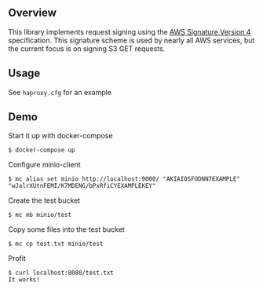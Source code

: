 ## Overview

This library implements request signing using the [AWS Signature
Version 4][aws4] specification. This signature scheme is used by nearly all AWS
services, but the current focus is on signing S3 GET requests.

[aws4]: http://docs.aws.amazon.com/general/latest/gr/signature-version-4.html

## Usage

See ```haproxy.cfg``` for an example

## Demo

Start it up with docker-compose
```
$ docker-compose up
```

Configure minio-client
```
$ mc alias set minio http://localhost:9000/ "AKIAIOSFODNN7EXAMPLE" "wJalrXUtnFEMI/K7MDENG/bPxRfiCYEXAMPLEKEY"
```

Create the test bucket
```
$ mc mb minio/test
```

Copy some files into the test bucket
```
$ mc cp test.txt minio/test
```

Profit
```
$ curl localhost:8080/test.txt
It works!
```